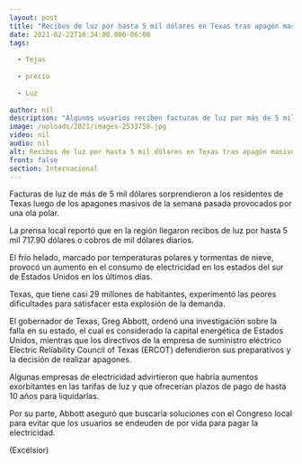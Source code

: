 ```yaml
---
layout: post
title: "Recibos de luz por hasta 5 mil dólares en Texas tras apagón masivo"
date: 2021-02-22T16:34:00.000-06:00
tags:
  
  - Tejas
  
  - precio
  
  - Luz
  
author: nil
description: "Algunos usuarios reciben facturas de luz por más de 5 mil dólares en Texas luego de los apagones masivos de la semana pasada provocados por una tormenta invernal"
image: /uploads/2021/images-2533758.jpg
video: nil
audio: nil
alt: Recibos de luz por hasta 5 mil dólares en Texas tras apagón masivo
front: false
section: Internacional
---
```


Facturas de luz de más de 5 mil dólares sorprendieron a los residentes de Texas luego de los apagones masivos de la semana pasada provocados por una ola polar.

La prensa local reportó que en la región llegaron recibos de luz por hasta 5 mil 717.90 dólares o cobros de mil dólares diarios.

El frío helado, marcado por temperaturas polares y tormentas de nieve, provocó un aumento en el consumo de electricidad en los estados del sur de Estados Unidos en los últimos días.

Texas, que tiene casi 29 millones de habitantes, experimentó las peores dificultades para satisfacer esta explosión de la demanda.

El gobernador de Texas, Greg Abbott, ordenó una investigación sobre la falla en su estado, el cual es considerado la capital energética de Estados Unidos, mientras que los directivos de la empresa de suministro eléctrico Electric Reliability Council of Texas (ERCOT) defendieron sus preparativos y la decisión de realizar apagones.

Algunas empresas de electricidad advirtieron que habría aumentos exorbitantes en las tarifas de luz y que ofrecerían plazos de pago de hasta 10 años para liquidarlas.

Por su parte, Abbott aseguró que buscaría soluciones con el Congreso local para evitar que los usuarios se endeuden de por vida para pagar la electricidad.

(Excélsior)